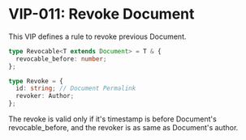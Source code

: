 # VIP-011: Revoke Document

This VIP defines a rule to revoke previous Document.

```ts
type Revocable<T extends Document> = T & {
  revocable_before: number;
};
```

```ts
type Revoke = {
  id: string; // Document Permalink
  revoker: Author;
};
```

The revoke is valid only if it's timestamp is before Document's revocable_before, and the revoker is as same as Document's author.
